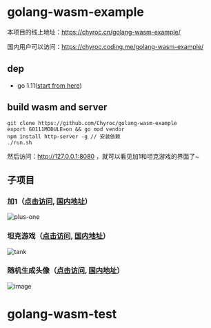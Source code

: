 # golang-wasm-example

本项目的线上地址：https://chyroc.cn/golang-wasm-example/

国内用户可以访问：https://chyroc.coding.me/golang-wasm-example/

## dep

* go 1.11([start from here](https://golang.org/doc/install))

## build wasm and server
```
git clone https://github.com/Chyroc/golang-wasm-example
export GO111MODULE=on && go mod vendor
npm install http-server -g // 安装依赖
./run.sh
```

然后访问：http://127.0.0.1:8080 ，就可以看见加1和坦克游戏的界面了~

## 子项目

### 加1（[点击访问](https://chyroc.cn/golang-wasm-example/plus-one/), [国内地址](https://chyroc.coding.me/golang-wasm-example/plus-one/)）

![plus-one](http://recordit.co/08BYIUCJ5X.gif)

### 坦克游戏（[点击访问](https://chyroc.cn/golang-wasm-example/tank/), [国内地址](https://chyroc.coding.me/golang-wasm-example/tank/)）

![tank](http://g.recordit.co/Uq3qxUgVu1.gif)

### 随机生成头像（[点击访问](http://chyroc.cn/golang-wasm-example/generate_avatar/), [国内地址](https://chyroc.coding.me/golang-wasm-example/generate_avatar/)）

![image](https://user-images.githubusercontent.com/15604894/41845539-67eb9798-78a6-11e8-95e3-d8300d855eda.png)
# golang-wasm-test
